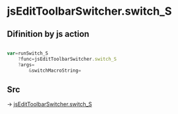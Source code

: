 # jsEditToolbarSwitcher.switch_S

## Difinition by js action

```js.js

var=runSwitch_S
	?func=jsEditToolbarSwitcher.switch_S
	?args=
		&switchMacroString=
```

## Src

-> [jsEditToolbarSwitcher.switch_S](https://github.com/puutaro/CommandClick/blob/master/app/src/main/java/com/puutaro/commandclick/fragment_lib/terminal_fragment/js_interface/toolbar/JsEditToolbarSwitcher.kt#L29)


